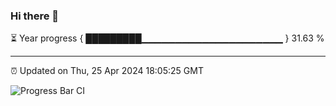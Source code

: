 ### Hi there 👋

⏳ Year progress { █████████▁▁▁▁▁▁▁▁▁▁▁▁▁▁▁▁▁▁▁▁▁ } 31.63 %

---

⏰ Updated on Thu, 25 Apr 2024 18:05:25 GMT

![Progress Bar CI](https://github.com/liununu/liununu/workflows/Progress%20Bar%20CI/badge.svg)
